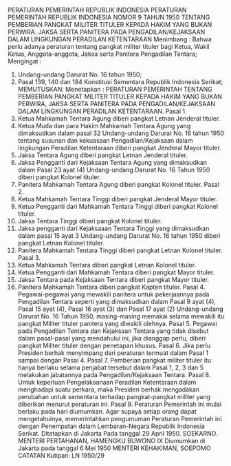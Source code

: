  PERATURAN PEMERINTAH REPUBLIK INDONESIA PERATURAN PEMERINTAH REPUBLIK INDONESIA NOMOR 9 TAHUN 1950 TENTANG PEMBERIAN PANGKAT MILITER TITULER KEPADA HAKIM YANG BUKAN PERWIRA. JAKSA SERTA PANITERA PADA PENGADILAN/KEJAKSAAN DALAM LINGKUNGAN PERADILAN KETENTARAAN
Menimbang :
 Bahwa perlu adanya peraturan tentang pangkat militer tituler bagi Ketua, Wakil Ketua, Anggota-anggota, Jaksa serta Panitera Pengadilan Tentara;
Mengingat :

1. Undang-undang Darurat No. 16 tahun 1950;
2. Pasal 139, 140 dan 184 Konstitusi Sementara Republik Indonesia Serikat;
MEMUTUSKAN:
 Menetapkan : PERATURAN PEMERINTAH TENTANG PEMBERIAN PANGKAT MILITER TITULER KEPADA HAKIM YANG BUKAN PERWIRA, JAKSA SERTA PANITERA PADA PENGADILAN/KEJAKSAAN DALAM LINGKUNGAN PERADILAN KETENTARAAN. Pasal 1.
1. Ketua Mahkamah Tentara Agung diberi pangkat Letnan Jenderal tituler.
2. Ketua Muda dan para Hakim Mahkamah Tentara Agung yang dimaksudkan dalam pasal 32 Undang-undang Darurat No. 16 tahun 1950 tentang susunan dan kekuasaan Pengadilan/Kejaksaan dalam lingkungan Peradilan Ketentaraan diberi pangkat Jenderal Mayor tituler.
3. Jaksa Tentara Agung diberi pangkat Letnan Jenderal tituler.
4. Jaksa Pengganti dari Kejaksaan Tentara Agung yang dimaksudkan dalam Pasal 23 ayat (4) Undang-undang Darurat No. 16 Tahun 1950 diberi pangkat Kolonel tituler.
5. Panitera Mahkamah Tentara Agung diberi pangkat Kolonel tituler. Pasal 2.
1. Ketua Mahkamah Tentara Tinggi diberi pangkat Jenderal Mayor tituler.
2. Ketua Pengganti dari Mahkamah Tentara Tinggi diberi pangkat Kolonel tituler.
3. Jaksa Tentara Tinggi diberi pangkat Kolonel tituler.
4. Jaksa pengganti dari Kejaksaaan Tentara Tinggi yang dimaksudkan dalam pasal 15 ayat 3 Undang-undang Darurat No. 16 tahun 1950 diberi pangkat Letnan Kolonel tituler.
5. Panitera Mahkamah Tentara Tinggi diberi pangkat Letnan Kolonel tituler. Pasal 3.
1. Ketua Mahkamah Tentara diberi pangkat Letnan Kolonel tituler.
2. Ketua Pengganti dari Mahkamah Tentara diberi pangkat Mayor tituler.
3. Jaksa Tentara pada Kejaksaan Tentara diberi pangkat Mayor tituler.
4. Panitera Mahkamah Tentara diberi pangkat Kapten tituler. Pasal 4. Pegawai-pegawai yang mewakili panitera untuk pekerjaannya pada Pengadilan Tentara seperti yang dimaksudkan dalam Pasal 9 ayat (4), Pasal 15 ayat (4), Pasal 16 ayat (3) dan Pasal 17 ayat (2) Undang-undang Darurat No. 16 Tahun 1950, masing-masing memakai selama mewakili itu pangkat Militer tituler panitera yang diwakili olehnya. Pasal 5. Pegawai pada Pengadilan Tentara dan Kejaksaan Tentara yang tidak disebut dalam pasal-pasal yang mendahului ini, jika dianggap perlu, diberi pangkat Militer tituler dengan penetapan khusus. Pasal 6. Jika perlu Presiden berhak menyimpang dari peraturan termuat dalam Pasal 1 sampai dengan Pasal 4. Pasal 7. Pemberian pangkat militer tituler itu hanya berlaku selama penjabat tersebut dalam Pasal 1, 2, 3 dan 5 melakukan jabatannya pada Pengadilan/Kejaksaan Tentara. Pasal 8. Untuk keperluan Pengelaksanaan Peradilan Ketentaraan dalam menghadapi suatu perkara, maka Presiden berhak mengadakan perubahan untuk sementara terhadap pangkat-pangkat militer yang diberikan menurut peraturan ini. Pasal 9. Peraturan Pemerintah ini mulai berlaku pada hari diumumkan. Agar supaya setiap orang dapat mengetahuinya, memerintahkan pengumuman Peraturan Pemerintah ini dengan Penempatan dalam Lembaran-Negara Republik Indonesia Serikat. Ditetapkan di Jakarta Pada tanggal 29 April 1950. SOEKARNO. MENTERI PERTAHANAN, HAMENGKU BUWONO IX Diumumkan di Jakarta pada tanggal 6 Mei 1950 MENTERI KEHAKIMAN, SOEPOMO CATATAN Kutipan: LN 1950/29